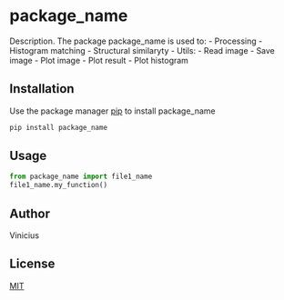 # package_name

Description. 
The package package_name is used to:
	- Processing
		- Histogram matching 
		- Structural similaryty
	- Utils:
		- Read image
		- Save image
		- Plot image
		- Plot result
		- Plot histogram

## Installation

Use the package manager [pip](https://pip.pypa.io/en/stable/) to install package_name

```bash
pip install package_name
```

## Usage

```python
from package_name import file1_name
file1_name.my_function()
```

## Author
Vinicius

## License
[MIT](https://choosealicense.com/licenses/mit/)